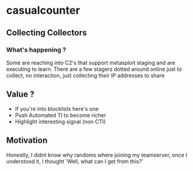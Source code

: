 # casualcounter
**Collecting Collectors**
---

### What's happening ?
Some are reaching into C2's that support metasploit staging and are executing to learn. 
There are a few stagers dotted around online just to collect, no interaction, just collecting their IP addresses to share

## Value ?
- If you're into blocklists here's one 
- Push Automated TI to become richer
- Highlight interesting signal (non CTI)


## Motivation 
Honestly, I didnt know why randoms where joining my teamserver, once I understood it, I thought 'Well, what can I get from this?'


